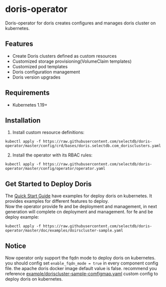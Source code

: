 # doris-operator
Doris-operator for doris creates configures and manages doris cluster on kubernetes.

## Features
- Create Doris clusters defined as custom resources
- Customized storage provisioning(VolumeClaim templates)
- Customized pod templates
- Doris configuration management
- Doris version upgrades

## Requirements
- Kubernetes 1.19+

## Installation
1. Install custom resource definitions:  
```
kubectl apply -f https://raw.githubusercontent.com/selectdb/doris-operator/master/config/crd/bases/doris.selectdb.com_dorisclusters.yaml
```
2. Install the operator with its RBAC rules:  
```
kubectl apply -f https://raw.githubusercontent.com/selectdb/doris-operator/master/config/operator/operator.yaml
```

## Get Started to Deploy Doris
The [Quick Start Guide](./doc/examples) have examples for deploy doris on kubernetes. It provides examples for different features to deploy.  
Now the operator provide fe and be deployment and management, in next generation will complete cn deployment and management.
for fe and be deploy example:
```
kubectl apply -f https://raw.githubusercontent.com/selectdb/doris-operator/master/doc/examples/doirscluster-sample.yaml
```

## Notice 
 Now operator only support the fqdn mode to deploy doris on kubernetes. you should config set `enable_fqdn_mode = true` in every component config file.
 the apache doris docker image default value is false. recommend you reference [example/doriscluster-sample-comfigmap.yaml](./doc/examples/doriscluster-sample-comfigmap.yaml) custom config to deploy doris on kubernetes.